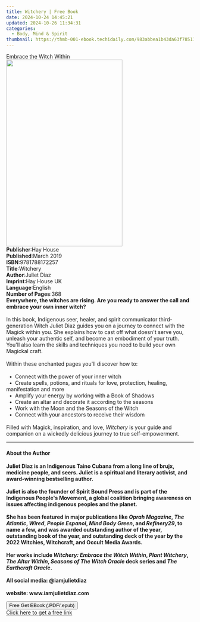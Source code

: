 ```yaml
---
title: Witchery | Free Book
date: 2024-10-24 14:45:21
updated: 2024-10-26 11:34:31
categories:
  - Body, Mind & Spirit
thumbnail: https://thmb-001-ebook.techidaily.com/983abbea1b43da63f78511306bf7748f3023617a23c9775846dca7209532b720.jpg
---
```

<main id="book-container">
  <div class="flex flex-col">
    <div class="book-brief flex-1 py-6 px-4 sm:p-6 md:py-10 md:px-8">
      <!-- brief-->
      <div class="book-brief-main">Embrace the Witch Within</div>
    </div>
    <div
      class="book-meta-info flex-1 grid gap-4 col-start-1 col-end-3 row-start-1 sm:mb-6 sm:grid-cols-4 lg:gap-6 lg:col-start-2 lg:row-end-6 lg:row-span-6 lg:mb-0"
    >
      <div
        class="book-meta-info-left place-content-center mt-4 p-4 text-sm leading-6 col-start-2 col-span-2 dark:text-slate-400"
      >
        <img
          class="w-full h-500 object-cover rounded-lg sm:h-255 sm:col-span-2 lg:col-span-full"
          src="https://img-001-ebook.techidaily.com/f2766887fb83521463497674f442545d1433b440fee4264b4ca8811d0b131a6d.jpg"
          alt=""
          width="312"
          height="500"
        />
      </div>
      <div
        class="book-meta-info-right mt-2 col-start-1 row-start-2 col-span-3 self-center"
      >
        <!-- meta data  -->
        <div class="flex flex-col px-4 md:px-8">
          <div class="flex-1">
            <strong>Publisher</strong>:<span class="px-2">Hay House</span>
          </div>
          <div class="flex-1">
            <strong>Published</strong>:<span class="px-2">March 2019</span>
          </div>
          <div class="flex-1">
            <strong>ISBN</strong>:<span class="px-2">9781788172257</span>
          </div>
          <div class="flex-1">
            <strong>Title</strong>:<span class="px-2">Witchery</span>
          </div>
          <div class="flex-1">
            <strong>Author</strong>:<span class="px-2">Juliet Diaz</span>
          </div>
          <div class="flex-1">
            <strong>Imprint</strong>:<span class="px-2">Hay House UK</span>
          </div>
          <div class="flex-1">
            <strong>Language</strong>:<span class="px-2">English</span>
          </div>
          <div class="flex-1">
            <strong>Number of Pages</strong>:<span class="px-2">368</span>
          </div>
        </div>
      </div>
    </div>
    <div class="book-description flex-1 py-6 px-4 sm:p-6 md:py-10 md:px-8">
      <div class="book-description-main">
        <div accordion-content="" id="description">
          <b
            ><b
              >Everywhere, the witches are rising. Are you ready to answer the
              call and embrace your own inner witch?</b
            ></b
          ><br /><br />In this book, Indigenous seer, healer, and spirit
          communicator third-generation Witch Juliet Diaz guides you on a
          journey to connect with the Magick within you. She explains how to
          cast off what doesn't serve you, unleash your authentic self, and
          become an embodiment of your truth. You'll also learn the skills and
          techniques you need to build your own Magickal craft.<br /><br />Within
          these enchanted pages you'll discover how to:<br /><br />&nbsp;&nbsp;•&nbsp;&nbsp;Connect
          with the power of your inner witch<br />&nbsp;&nbsp;•&nbsp;&nbsp;Create
          spells, potions, and rituals for love, protection, healing,
          manifestation and more<br />&nbsp;&nbsp;•&nbsp;&nbsp;Amplify your
          energy by working with a Book of Shadows<br />&nbsp;&nbsp;•&nbsp;&nbsp;Create
          an altar and decorate it according to the seasons<br />&nbsp;&nbsp;•&nbsp;&nbsp;Work
          with the Moon and the Seasons of the Witch<br />&nbsp;&nbsp;•&nbsp;&nbsp;Connect
          with your ancestors to receive their wisdom<br /><br />Filled with
          Magick, inspiration, and love, <i>Witchery </i>is your guide and
          companion on a wickedly delicious journey to true self-empowerment.
        </div>
        <div class="accordion-fader"></div>
      </div>
    </div>
    <div class="book-excerpts flex-1 py-6 px-4 sm:p-6 md:py-10 md:px-8">
      <!-- excerpts-->
      <div class="book-excerpts-main">
        <hr />
        <h4 class="placeholder placeholder-heading">
          <span>About the Author</span>
        </h4>
        <p>
          <b
            >Juliet Diaz is an Indigenous Taino Cubana from a long line of
            brujx, medicine people, and seers. Juliet is a spiritual and
            literary activist, and award-winning bestselling author.&nbsp;<br /></b
          ><br /><b
            >Juliet is also the founder of Spirit Bound Press and is part of the
            Indigenous People's Movement, a global coalition bringing awareness
            on issues affecting indigenous peoples and the planet.&nbsp;<br /></b
          ><br /><b
            >She has been featured in major publications like
            <i>Oprah Magazine</i>, <i>The Atlantic</i>, <i>Wired</i>,
            <i>People Espanol</i>, <i>Mind Body Green</i>, and
            <i>Refinery29</i>, to name a few, and was awarded outstanding author
            of the year, outstanding book of the year, and outstanding deck of
            the year by the 2022 Witchies, Witchcraft, and Occult Media
            Awards.&nbsp;<br /></b
          ><br /><b
            >Her works include <i>Witchery: Embrace the Witch Within</i>,
            <i>Plant Witchery</i>, <i>The Altar Within</i>,
            <i>Seasons of The Witch Oracle</i> deck series and
            <i>The Earthcraft Oracle</i>.<br /></b
          ><br /><b>All social media: @iamjulietdiaz<br /></b><br /><b
            >website: www.iamjulietdiaz.com</b
          >
        </p>
      </div>
    </div>
    <div
      class="book-about-author flex-1 py-6 px-4 sm:p-6 md:py-10 md:px-8"
    ></div>
    <div class="book-free-get flex-1 py-6 px-4 sm:p-6 md:py-10 md:px-8">
      <button
        id="btn-free-get"
        class="bg-blue-500 hover:bg-blue-700 text-white font-bold py-2 px-4 rounded"
      >
        Free Get EBook (.PDF/.epub)
      </button>
      <div id="countdown-display" class="px-2 text-lg mt-2"></div>
      <a
        id="free-link"
        class="hidden bg-blue-500 hover:bg-blue-700 text-white font-bold py-2 px-4 rounded"
        href="https://www.ebooks.com/en-us/book/96260998/witchery/juliet-diaz/"
        target="_blank"
        >Click here to get a free link</a
      >
    </div>
    <script>
      let countdownTime = 0;
      let countdownInterval = null;
      document
        .getElementById('btn-free-get')
        .addEventListener('click', startCountdown);
      function startCountdown() {
        countdownTime = new Date().getTime() + 60000 * 3;
        countdownInterval = setInterval(updateCountdown, 1000);
        document.getElementById('btn-free-get').disabled = true;
        document
          .getElementById('btn-free-get')
          .classList.add('bg-gray-500', 'cursor-not-allowed');
      }
      function updateCountdown() {
        let currentTime = new Date().getTime();
        let timeLeft = countdownTime - currentTime;
        let secondsLeft = Math.floor(timeLeft / 1000);
        document.getElementById('countdown-display').innerHTML =
          `Remaining time: ${secondsLeft} seconds.`;
        if (secondsLeft <= 0) {
          clearInterval(countdownInterval);
          document.getElementById('btn-free-get').classList.add('hidden');
          document.getElementById('free-link').classList.remove('hidden');
          document.getElementById('countdown-display').innerHTML = '';
        }
      }
    </script>
  </div>
</main>
